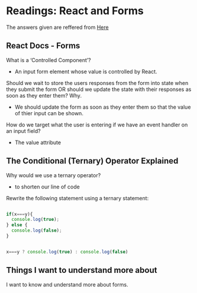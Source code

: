 # Readings: React and Forms

The answers given are reffered from [Here](https://reactjs.org/docs/forms.html)

## React Docs - Forms

What is a ‘Controlled Component’?

- An input form element whose value is controlled by React.

Should we wait to store the users responses from the form into state when they submit the form OR should we update the state with their responses as soon as they enter them? Why.

- We should update the form as soon as they enter them so that the value of thier input can be shown.

How do we target what the user is entering if we have an event handler on an input field?

- The value attribute

## The Conditional (Ternary) Operator Explained

Why would we use a ternary operator?

- to shorten our line of code

Rewrite the following statement using a ternary statement:

```js

if(x===y){
  console.log(true);
} else {
  console.log(false);
}


x===y ? console.log(true) : console.log(false)
```

## Things I want to understand more about

I want to know and understand more about forms.